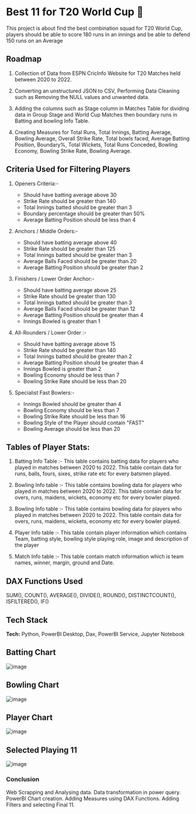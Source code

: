 # Best 11 for T20 World Cup 🏏 
This project is about find the best combination squad for T20 World Cup, players should be able to score 180 runs in an innings and be able to defend 150 runs on an Average

## Roadmap

1. Collection of Data from ESPN CricInfo Website for T20 Matches held between 2020 to 2022.

2. Converting an unstructured JSON to CSV, Performing Data Cleaning such as Removing the NULL values and unwanted data. 

3. Adding the columns such as Stage column in Matches Table for dividing data in Group Stage
and World Cup Matches then boundary runs in Batting and bowling Info Table.

4. Creating Measures for Total Runs, Total Innings, Batting Average, Bowling Average, 
Overall Strike Rate, Total bowls faced, Average Batting Position, Boundary%, Total Wickets,
Total Runs Conceded, Bowling Economy, Bowling Strike Rate, Bowling Average.


## Criteria Used for Filtering Players

1. Openers Criteria:-
   - Should have batting average above 30
   - Strike Rate should be greater than 140
   - Total Innings batted should be greater than 3
   - Boundary percentage should be greater than 50%
   - Average Batting Position should be less than 4

2. Anchors / Middle Orders:-
   - Should have batting average above 40
   - Strike Rate should be greater than 125
   - Total Innings batted should be greater than 3
   - Average Balls Faced should be greater than 20
   - Average Batting Position should be greater than 2

3. Finishers / Lower Order Anchor:-
   - Should have batting average above 25
   - Strike Rate should be greater than 130
   - Total Innings batted should be greater than 3
   - Average Balls Faced should be greater than 12
   - Average Batting Position should be greater than 4
   - Innings Bowled is greater than 1

5. All-Rounders / Lower Order :- 
   - Should have batting average above 15
   - Strike Rate should be greater than 140
   - Total Innings batted should be greater than 2
   - Average Batting Position should be greater than 4
   - Innings Bowled is greater than 2
   - Bowling Economy should be less than 7
   - Bowling Strike Rate should be less than 20

6. Specialist Fast Bowlers:-
   - Innings Bowled should be greater than 4
   - Bowling Economy should be less than 7
   - Bowling Strike Rate should be less than 16
   - Bowling Style of the Player should contain "FAST"
   - Bowling Average should be less than 20









## Tables of Player Stats:

1. Batting Info Table :-
    This table contains batting data for players who played in matches between 
    2020 to 2022. This table contain data for runs, balls, fours, sixes, strike rate
    etc for every batsmen played.

2. Bowling Info table :-
    This table contains bowling data for players who played in matches between 
    2020 to 2022. This table contain data for overs, runs, maidens, wickets, economy etc
    for every bowler played.

3. Bowling Info table :-
    This table contains bowling data for players who played in matches between 
    2020 to 2022. This table contain data for overs, runs, maidens, wickets, economy etc
    for every bowler played.

4. Player Info table :-
    This table contain player information which contains Team, batting style, bowling style
    playing role, image and description of the player

5. Match Info table :- 
    This table contain match information which is team names, winner, margin, ground and
    Date.



## DAX Functions Used

SUM(), COUNT(), AVERAGE(), DIVIDE(), ROUND(), DISTINCTCOUNT(), ISFILTERED(), IF()




## Tech Stack

**Tech:** Python, PowerBI Desktop, Dax, PowerBI Service, Jupyter Notebook

## Batting Chart

![image](https://github.com/amitkumargoyal1990/T20-World-Cup-Cricket-Data-Analytics/assets/90434295/fcc2dd54-54be-4b67-aa5a-bc4e13a8f39a)


## Bowling Chart

![image](https://github.com/amitkumargoyal1990/T20-World-Cup-Cricket-Data-Analytics/assets/90434295/8b8b354e-b08f-4574-ada8-0c19059f4adb)


## Player Chart

![image](https://github.com/amitkumargoyal1990/T20-World-Cup-Cricket-Data-Analytics/assets/90434295/98ef6e90-901a-4ef1-9e71-33a04c1f78cc)


## Selected Playing 11

![image](https://github.com/amitkumargoyal1990/T20-World-Cup-Cricket-Data-Analytics/assets/90434295/d2baace2-029d-442f-b62c-fab7d5160480)



### Conclusion
Web Scrapping and Analysing data. Data transformation in power query.
PowerBI Chart creation. Adding Measures using DAX Functions. Adding Filters
and selecting Final 11.

